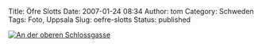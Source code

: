 Title: Öfre Slotts
Date: 2007-01-24 08:34
Author: tom
Category: Schweden
Tags: Foto, Uppsala
Slug: oefre-slotts
Status: published

[![An der oberen
Schlossgasse](http://www.fiket.de/pic/ofreslotts_s.jpg "An der oberen Schlossgasse")](http://www.fiket.de/pic/ofreslotts_l.jpg)

